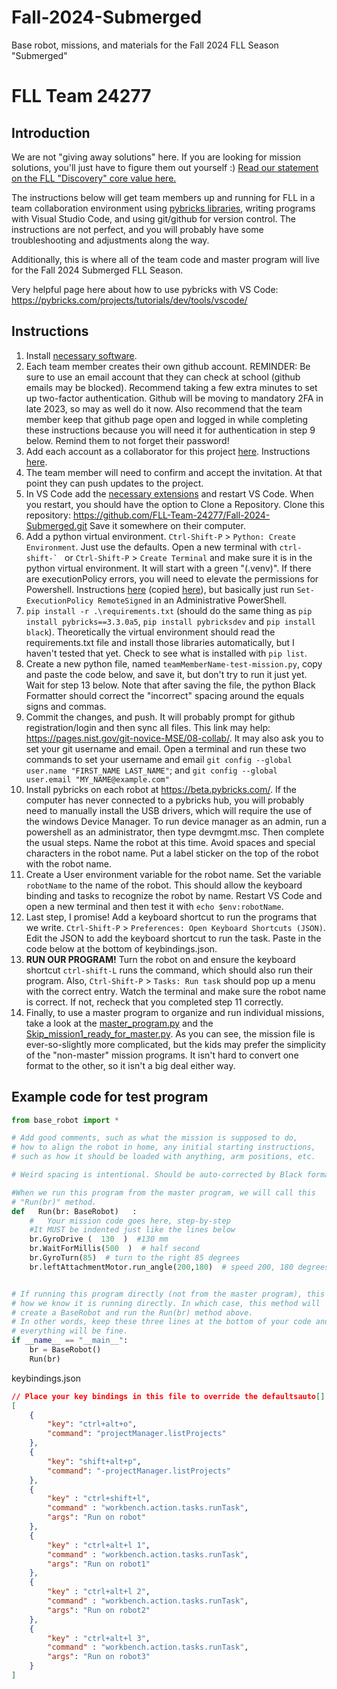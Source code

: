 # Fall-2024-Submerged
Base robot, missions, and materials for the Fall 2024 FLL Season "Submerged"

# FLL Team 24277  
##  Introduction

We are not "giving away solutions" here. If you are looking for mission solutions, you'll just have to figure them out yourself :) [Read our statement on the FLL "Discovery" core value here.](https://github.com/FLL-Team-24277/Fall-2024-Submerged/blob/main/help/discovery.md)

The instructions below will get team members up and running for FLL in a team collaboration environment using [pybricks libraries](https://github.com/pybricks), writing programs with Visual Studio Code, and using git/github for version control. The instructions are not perfect, and you will probably have some troubleshooting and adjustments along the way.

Additionally, this is where all of the team code and master program will live for the Fall 2024 Submerged FLL Season.

Very helpful page here about how to use pybricks with VS Code: https://pybricks.com/projects/tutorials/dev/tools/vscode/

## Instructions

1. Install [necessary software](https://github.com/FLL-Team-24277/Fall-2024-Submerged/blob/main/help/config/Software.md).
2. Each team member creates their own github account. REMINDER: Be sure to use an email account that they can check at school (github emails may be blocked). Recommend taking a few extra minutes to set up two-factor authentication. Github will be moving to mandatory 2FA in late 2023, so may as well do it now. Also recommend that the team member keep that github page open and logged in while completing these instructions because you will need it for authentication in step 9 below. Remind them to not forget their password!
3. Add each account as a collaborator for this project [here](https://github.com/FLL-Team-24277/Fall-2024-Submerged/settings/access). Instructions [here](https://docs.github.com/en/account-and-profile/setting-up-and-managing-your-personal-account-on-github/managing-access-to-your-personal-repositories/inviting-collaborators-to-a-personal-repository).
4. The team member will need to confirm and accept the invitation. At that point they can push updates to the project.
5. In VS Code add the [necessary extensions](https://github.com/FLL-Team-24277/Fall-2024-Submerged/blob/main/help/config/VS%20Code%20Plugins%20for%20FLL%20Teams.md) and restart VS Code. When you restart, you should have the option to Clone a Repository. Clone this repository: https://github.com/FLL-Team-24277/Fall-2024-Submerged.git Save it somewhere on their computer.
6. Add a python virtual environment. `Ctrl-Shift-P` > `Python: Create Environment`. Just use the defaults. Open a new terminal with ``ctrl-shift-` `` or `Ctrl-Shift-P` > `Create Terminal` and make sure it is in the python virtual environment. It will start with a green "(.venv)". If there are executionPolicy errors, you will need to elevate the permissions for Powershell. Instructions [here](https://tecadmin.net/powershell-running-scripts-is-disabled-system/) (copied [here](https://github.com/FLL-Team-24277/Fall-2024-Submerged/blob/main/help/config/executionPolicyError.md)), but basically just run `Set-ExecutionPolicy RemoteSigned` in an Administrative PowerShell.
7. `pip install -r .\requirements.txt` (should do the same thing as `pip install pybricks==3.3.0a5`, `pip install pybricksdev` and `pip install black`). Theoretically the virtual environment should read the requirements.txt file and install those libraries automatically, but I haven't tested that yet. Check to see what is installed with `pip list`.
8. Create a new python file, named `teamMemberName-test-mission.py`, copy and paste the code below, and save it, but don't try to run it just yet. Wait for step 13 below. Note that after saving the file, the python Black Formatter should correct the "incorrect" spacing around the equals signs and commas.
9. Commit the changes, and push. It will probably prompt for github registration/login and then sync all files. This link may help: https://pages.nist.gov/git-novice-MSE/08-collab/. It may also ask you to set your git username and email. Open a terminal and run these two commands to set your username and email `git config --global user.name "FIRST_NAME LAST_NAME"`; and `git config --global user.email "MY_NAME@example.com"`
10. Install pybricks on each robot at https://beta.pybricks.com/. If the computer has never connected to a pybricks hub, you will probably need to manually install the USB drivers, which will require the use of the windows Device Manager. To run device manager as an admin, run a powershell as an administrator, then type devmgmt.msc. Then complete the usual steps. Name the robot at this time. Avoid spaces and special characters in the robot name. Put a label sticker on the top of the robot with the robot name.
11. Create a User environment variable for the robot name. Set the variable `robotName` to the name of the robot. This should allow the keyboard binding and tasks to recognize the robot by name. Restart VS Code and open a new terminal and then test it with `echo $env:robotName`.
12. Last step, I promise! Add a keyboard shortcut to run the programs that we write. `Ctrl-Shift-P` > `Preferences: Open Keyboard Shortcuts (JSON)`. Edit the JSON to add the keyboard shortcut to run the task. Paste in the code below at the bottom of keybindings.json.
13. **RUN OUR PROGRAM!** Turn the robot on and ensure the keyboard shortcut `ctrl-shift-L` runs the command, which should also run their program. Also, `Ctrl-Shift-P` > `Tasks: Run task` should pop up a menu with the correct entry. Watch the terminal and make sure the robot name is correct. If not, recheck that you completed step 11 correctly.
14. Finally, to use a master program to organize and run individual missions, take a look at the [master_program.py](https://github.com/FLL-Team-24277/Fall-2024-Submerged/blob/main/Master%20Program.py) and the [Skip_mission1_ready_for_master.py](https://github.com/FLL-Team-24277/Fall-2024-Submerged/blob/main/Skip_Mission1_ready_for_master.py). As you can see, the mission file is ever-so-slightly more complicated, but the kids may prefer the simplicity of the "non-master" mission programs. It isn't hard to convert one format to the other, so it isn't a big deal either way.

## Example code for test program

~~~python
from base_robot import *

# Add good comments, such as what the mission is supposed to do,
# how to align the robot in home, any initial starting instructions,
# such as how it should be loaded with anything, arm positions, etc.

# Weird spacing is intentional. Should be auto-corrected by Black formatter after saving

#When we run this program from the master program, we will call this
# "Run(br)" method.
def   Run(br: BaseRobot)   :
    #   Your mission code goes here, step-by-step
    #It MUST be indented just like the lines below
    br.GyroDrive (  130  )  #130 mm
    br.WaitForMillis(500  )  # half second
    br.GyroTurn(85)  # turn to the right 85 degrees
    br.leftAttachmentMotor.run_angle(200,180)  # speed 200, 180 degrees


# If running this program directly (not from the master program), this is
# how we know it is running directly. In which case, this method will
# create a BaseRobot and run the Run(br) method above.
# In other words, keep these three lines at the bottom of your code and
# everything will be fine.
if __name__ == "__main__":
    br = BaseRobot()
    Run(br)
~~~


keybindings.json
~~~json
// Place your key bindings in this file to override the defaultsauto[]
[
    {
        "key": "ctrl+alt+o",
        "command": "projectManager.listProjects"
    },
    {
        "key": "shift+alt+p",
        "command": "-projectManager.listProjects"
    },
    {
        "key" : "ctrl+shift+l",
        "command" : "workbench.action.tasks.runTask",
        "args": "Run on robot"
    },
    {
        "key" : "ctrl+alt+l 1",
        "command" : "workbench.action.tasks.runTask",
        "args": "Run on robot1"
    },
    {
        "key" : "ctrl+alt+l 2",
        "command" : "workbench.action.tasks.runTask",
        "args": "Run on robot2"
    },
    {
        "key" : "ctrl+alt+l 3",
        "command" : "workbench.action.tasks.runTask",
        "args": "Run on robot3"
    }
]
~~~
